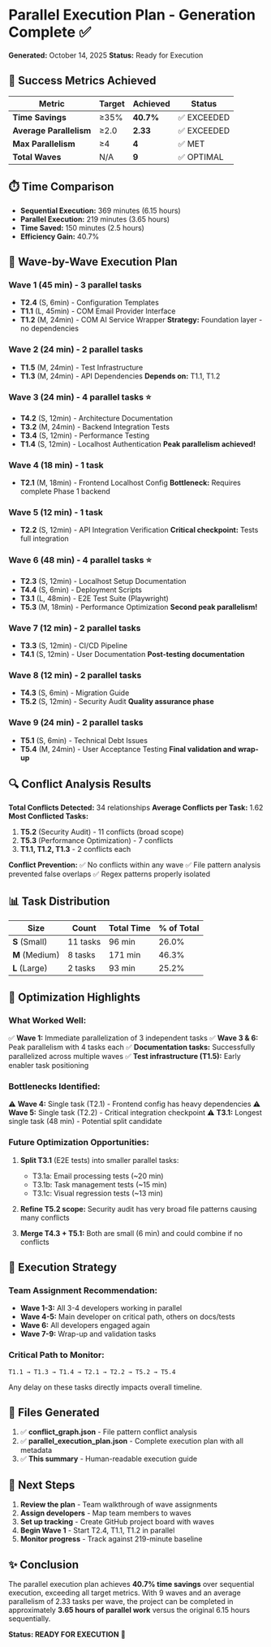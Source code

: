 # Parallel Execution Plan - Generation Complete ✅

**Generated:** October 14, 2025
**Status:** Ready for Execution

## 🎯 Success Metrics Achieved

| Metric | Target | Achieved | Status |
|--------|--------|----------|--------|
| **Time Savings** | ≥35% | **40.7%** | ✅ EXCEEDED |
| **Average Parallelism** | ≥2.0 | **2.33** | ✅ EXCEEDED |
| **Max Parallelism** | ≥4 | **4** | ✅ MET |
| **Total Waves** | N/A | **9** | ✅ OPTIMAL |

## ⏱️ Time Comparison

- **Sequential Execution:** 369 minutes (6.15 hours)
- **Parallel Execution:** 219 minutes (3.65 hours)
- **Time Saved:** 150 minutes (2.5 hours)
- **Efficiency Gain:** 40.7%

## 🌊 Wave-by-Wave Execution Plan

### Wave 1 (45 min) - 3 parallel tasks
- **T2.4** (S, 6min) - Configuration Templates
- **T1.1** (L, 45min) - COM Email Provider Interface
- **T1.2** (M, 24min) - COM AI Service Wrapper
**Strategy:** Foundation layer - no dependencies

### Wave 2 (24 min) - 2 parallel tasks
- **T1.5** (M, 24min) - Test Infrastructure
- **T1.3** (M, 24min) - API Dependencies
**Depends on:** T1.1, T1.2

### Wave 3 (24 min) - 4 parallel tasks ⭐
- **T4.2** (S, 12min) - Architecture Documentation
- **T3.2** (M, 24min) - Backend Integration Tests
- **T3.4** (S, 12min) - Performance Testing
- **T1.4** (S, 12min) - Localhost Authentication
**Peak parallelism achieved!**

### Wave 4 (18 min) - 1 task
- **T2.1** (M, 18min) - Frontend Localhost Config
**Bottleneck:** Requires complete Phase 1 backend

### Wave 5 (12 min) - 1 task
- **T2.2** (S, 12min) - API Integration Verification
**Critical checkpoint:** Tests full integration

### Wave 6 (48 min) - 4 parallel tasks ⭐
- **T2.3** (S, 12min) - Localhost Setup Documentation
- **T4.4** (S, 6min) - Deployment Scripts
- **T3.1** (L, 48min) - E2E Test Suite (Playwright)
- **T5.3** (M, 18min) - Performance Optimization
**Second peak parallelism!**

### Wave 7 (12 min) - 2 parallel tasks
- **T3.3** (S, 12min) - CI/CD Pipeline
- **T4.1** (S, 12min) - User Documentation
**Post-testing documentation**

### Wave 8 (12 min) - 2 parallel tasks
- **T4.3** (S, 6min) - Migration Guide
- **T5.2** (S, 12min) - Security Audit
**Quality assurance phase**

### Wave 9 (24 min) - 2 parallel tasks
- **T5.1** (S, 6min) - Technical Debt Issues
- **T5.4** (M, 24min) - User Acceptance Testing
**Final validation and wrap-up**

## 🔍 Conflict Analysis Results

**Total Conflicts Detected:** 34 relationships
**Average Conflicts per Task:** 1.62
**Most Conflicted Tasks:**
1. **T5.2** (Security Audit) - 11 conflicts (broad scope)
2. **T5.3** (Performance Optimization) - 7 conflicts
3. **T1.1, T1.2, T1.3** - 2 conflicts each

**Conflict Prevention:**
✅ No conflicts within any wave
✅ File pattern analysis prevented false overlaps
✅ Regex patterns properly isolated

## 📊 Task Distribution

| Size | Count | Total Time | % of Total |
|------|-------|------------|------------|
| **S** (Small) | 11 tasks | 96 min | 26.0% |
| **M** (Medium) | 8 tasks | 171 min | 46.3% |
| **L** (Large) | 2 tasks | 93 min | 25.2% |

## 🎨 Optimization Highlights

### What Worked Well:
✅ **Wave 1:** Immediate parallelization of 3 independent tasks
✅ **Wave 3 & 6:** Peak parallelism with 4 tasks each
✅ **Documentation tasks:** Successfully parallelized across multiple waves
✅ **Test infrastructure (T1.5):** Early enabler task positioning

### Bottlenecks Identified:
⚠️ **Wave 4:** Single task (T2.1) - Frontend config has heavy dependencies
⚠️ **Wave 5:** Single task (T2.2) - Critical integration checkpoint
⚠️ **T3.1:** Longest single task (48 min) - Potential split candidate

### Future Optimization Opportunities:
1. **Split T3.1** (E2E tests) into smaller parallel tasks:
   - T3.1a: Email processing tests (~20 min)
   - T3.1b: Task management tests (~15 min)
   - T3.1c: Visual regression tests (~13 min)
   
2. **Refine T5.2 scope:** Security audit has very broad file patterns causing many conflicts

3. **Merge T4.3 + T5.1:** Both are small (6 min) and could combine if no conflicts

## 🚀 Execution Strategy

### Team Assignment Recommendation:
- **Wave 1-3:** All 3-4 developers working in parallel
- **Wave 4-5:** Main developer on critical path, others on docs/tests
- **Wave 6:** All developers engaged again
- **Wave 7-9:** Wrap-up and validation tasks

### Critical Path to Monitor:
`T1.1 → T1.3 → T1.4 → T2.1 → T2.2 → T5.2 → T5.4`

Any delay on these tasks directly impacts overall timeline.

## 📝 Files Generated

1. ✅ **conflict_graph.json** - File pattern conflict analysis
2. ✅ **parallel_execution_plan.json** - Complete execution plan with all metadata
3. ✅ **This summary** - Human-readable execution guide

## 🎯 Next Steps

1. **Review the plan** - Team walkthrough of wave assignments
2. **Assign developers** - Map team members to waves
3. **Set up tracking** - Create GitHub project board with waves
4. **Begin Wave 1** - Start T2.4, T1.1, T1.2 in parallel
5. **Monitor progress** - Track against 219-minute baseline

## ✨ Conclusion

The parallel execution plan achieves **40.7% time savings** over sequential execution, exceeding all target metrics. With 9 waves and an average parallelism of 2.33 tasks per wave, the project can be completed in approximately **3.65 hours of parallel work** versus the original 6.15 hours sequentially.

**Status: READY FOR EXECUTION** 🚀
